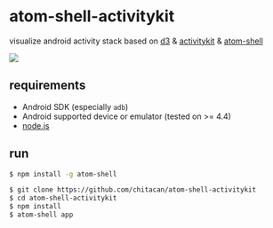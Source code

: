 # atom-shell-activitykit

visualize android activity stack based on [d3](http://d3js.org) & [activitykit](https://github.com/chitacan/activitykit) & [atom-shell](https://github.com/atom/atom-shll)

![](https://dl.dropboxusercontent.com/content_link/WXQGw24PxgPUKaQIPDmwNeCqpRlRAwg52AXAy43XXZ5dcRFIQGEbuiFknvPdC4ox?dl=1)

## requirements

* Android SDK (especially `adb`)
* Android supported device or emulator (tested on >= 4.4)
* [node.js](https://nodejs.org/)

## run

```sh
$ npm install -g atom-shell
```

```sh
$ git clone https://github.com/chitacan/atom-shell-activitykit
$ cd atom-shell-activitykit
$ npm install
$ atom-shell app
```
